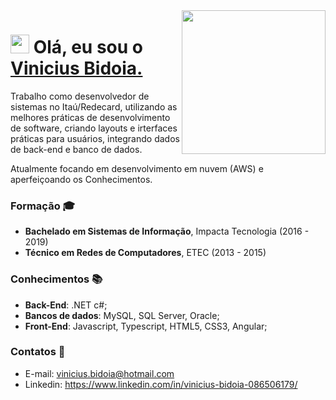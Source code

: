 <img align='right' src="https://media.giphy.com/media/M9gbBd9nbDrOTu1Mqx/giphy.gif" width="230">

<h1 align="left"><img src="https://raw.githubusercontent.com/sidbelbase/sidbelbase/master/wave.gif" width="30px"><strong> Olá, eu sou o <a href="">Vinicius Bidoia.</a></strong>
</h1>

Trabalho como desenvolvedor de sistemas no Itaú/Redecard, utilizando as melhores práticas de desenvolvimento de software, criando layouts e irterfaces práticas para usuários, integrando dados de back-end e banco de dados.
    
Atualmente focando em desenvolvimento em nuvem (AWS) e aperfeiçoando os Conhecimentos.

### Formação :mortar_board:
- **Bachelado em Sistemas de Informação**, Impacta Tecnologia (2016 - 2019)
- **Técnico em Redes de Computadores**, ETEC (2013 - 2015)

### Conhecimentos :books:
- **Back-End**: .NET c#;
- **Bancos de dados**: MySQL, SQL Server, Oracle;
- **Front-End**: Javascript, Typescript, HTML5, CSS3, Angular;

### Contatos :email:
- E-mail: vinicius.bidoia@hotmail.com
- Linkedin: https://www.linkedin.com/in/vinicius-bidoia-086506179/
